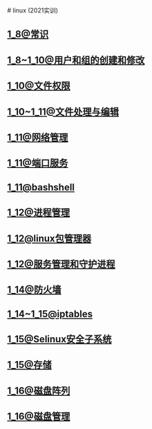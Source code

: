 <div style='display: none'>
  Date: 2022-01-16 09:50:27
  LastEditors: gyg
  LastEditTime: 2022-01-16 14:53:52
  FilePath: \test\README.md
</div>
# linux (2021实训)

## [1_8@常识](/1_8@常识.mm.md)
## [1_8~1_10@用户和组的创建和修改](1_8~1_10@用户和组的创建和修改.mm.md)
## [1_10@文件权限](/1_10@文件权限.mm.md)
## [1_10~1_11@文件处理与编辑](1_10~1_11@文件处理与编缉.mm.md)
## [1_11@网络管理](1_11@网络管理.mm.md)
## [1_11@端口服务](1_11@端口服务.mm.md)
## [1_11@bashshell](1_11@bashshell.mm.md)
## [1_12@进程管理](1_12@进程管理.mm.md)
## [1_12@linux包管理器](/1_12@linux包管理器.mm.md)
## [1_12@服务管理和守护进程](/1_12@服务管理和守护进程.mm.md)
## [1_14@防火墙](1_14@防火墙.mm.md)
## [1_14~1_15@iptables](1_14~1_15@iptables.mm.md)
## [1_15@Selinux安全子系统](1_15@Selinux安全子系统.mm.md)
## [1_15@存储](1_15@存储.mm.md)
## [1_16@磁盘阵列](1_16@磁盘阵列.mm.md)
## [1_16@磁盘管理](1_16@磁盘管理.mm.md)


```mer